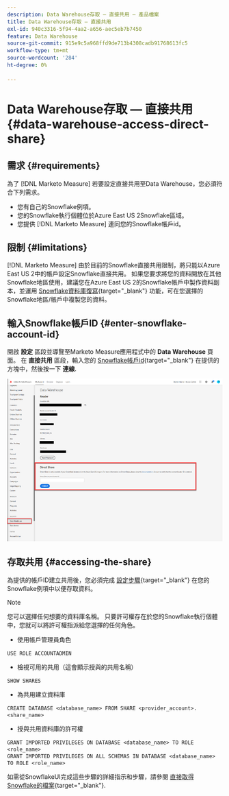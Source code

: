 ```yaml
---
description: Data Warehouse存取 — 直接共用 — 產品檔案
title: Data Warehouse存取 — 直接共用
exl-id: 940c3316-5f94-4aa2-a656-aec5eb7b7450
feature: Data Warehouse
source-git-commit: 915e9c5a968ffd9de713b4308cadb91768613fc5
workflow-type: tm+mt
source-wordcount: '284'
ht-degree: 0%

---
```


# Data Warehouse存取 — 直接共用 {#data-warehouse-access-direct-share}

## 需求 {#requirements}

為了 [!DNL Marketo Measure] 若要設定直接共用至Data Warehouse，您必須符合下列需求。

* 您有自己的Snowflake例項。
* 您的Snowflake執行個體位於Azure East US 2Snowflake區域。
* 您提供 [!DNL Marketo Measure] 連同您的Snowflake帳戶id。

## 限制 {#limitations}

[!DNL Marketo Measure] 由於目前的Snowflake直接共用限制，將只能以Azure East US 2中的帳戶設定Snowflake直接共用。 如果您要求將您的資料開放在其他Snowflake地區使用，建議您在Azure East US 2的Snowflake帳戶中製作資料副本，並運用 [Snowflake資料庫復寫](https://docs.snowflake.com/en/user-guide/database-replication-intro.html){target="_blank"} 功能，可在您選擇的Snowflake地區/帳戶中複製您的資料。

## 輸入Snowflake帳戶ID {#enter-snowflake-account-id}

開啟 **設定** 區段並導覽至Marketo Measure應用程式中的 **Data Warehouse** 頁面。 在 **直接共用** 區段，輸入您的 [Snowflake帳戶id](https://docs.snowflake.com/en/user-guide/admin-account-identifier.html){target="_blank"} 在提供的方塊中，然後按一下 **連線**.

![](assets/data-warehouse-access-direct-share-1.png)

## 存取共用 {#accessing-the-share}

為提供的帳戶ID建立共用後，您必須完成 [設定步驟](https://docs.snowflake.com/en/user-guide/data-share-consumers.html){target="_blank"} 在您的Snowflake例項中以便存取資料。

>[!NOTE]
>
>您可以選擇任何想要的資料庫名稱。 只要許可權存在於您的Snowflake執行個體中，您就可以將許可權指派給您選擇的任何角色。

* 使用帳戶管理員角色

```
USE ROLE ACCOUNTADMIN
```

* 檢視可用的共用（這會顯示授與的共用名稱）

```
SHOW SHARES
```

* 為共用建立資料庫

```
CREATE DATABASE <database_name> FROM SHARE <provider_account>.<share_name>
```

* 授與共用資料庫的許可權

```
GRANT IMPORTED PRIVILEGES ON DATABASE <database_name> TO ROLE <role_name>
GRANT IMPORTED PRIVILEGES ON ALL SCHEMAS IN DATABASE <database_name> TO ROLE <role_name>
```

如需從SnowflakeUI完成這些步驟的詳細指示和步驟，請參閱 [直接取得Snowflake的檔案](https://docs.snowflake.com/en/user-guide/data-share-consumers.html){target="_blank"}.
